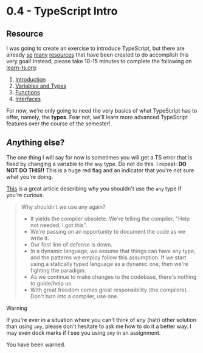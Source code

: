 # 0.4 - TypeScript Intro

## Resource

I was going to create an exercise to introduce TypeScript, but there are already [so](https://www.typescriptlang.org/docs/) [many](https://www.w3schools.com/typescript/index.php) [resources](https://scrimba.com/learn/typescript) that have been created to do accomplish this very goal! Instead, please take 10-15 minutes to complete the following on [learn-ts.org](https://www.learn-ts.org/en/Welcome):

1. [Introduction](https://www.learn-ts.org/en/Introduction)
2. [Variables and Types](https://www.learn-ts.org/en/Variables_and_Types)
3. [Functions](https://www.learn-ts.org/en/Functions)
4. [Interfaces](https://www.learn-ts.org/en/Interfaces)

For now, we're only going to need the very basics of what TypeScript has to offer, namely, the **types**. Fear not, we'll learn more advanced TypeScript features over the course of the semester!

## *Any*thing else?

The one thing I will say for now is sometimes you will get a TS error that is fixed by changing a variable to the `any` type. Do not do this. I repeat: **DO NOT DO THIS!!** This is a huge red flag and an indicator that you're not sure what you're doing.

[This](https://thoughtbot.com/blog/typescript-stop-using-any-there-s-a-type-for-that) is a great article describing why you shouldn't use the `any` type if you're curious.

> Why shouldn't we use any again?
>
> - It yields the compiler obsolete. We're telling the compiler, "Help not needed, I got this".
> - We're passing on an opportunity to document the code as we write it.
> - Our first line of defense is down.
> - In a dynamic language, we assume that things can have any type, and the patterns we employ follow this assumption. If we start using a statically typed language as a dynamic one, then we're fighting the paradigm.
> - As we continue to make changes to the codebase, there's nothing to guide/help us.
> - With great freedom comes great responsibility (the compilers). Don't turn into a compiler, use one.

> [!WARNING]
>
> If you're ever in a situation where you can't think of any (hah) other solution than using `any`, please don't hesitate to ask me how to do it a better way. I may even dock marks if I see you using `any` in an assignment.

You have been warned.
